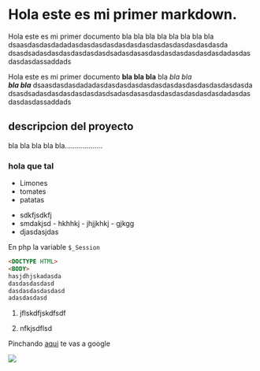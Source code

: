 Hola este es mi primer markdown.
============================
Hola este es mi primer documento bla bla bla bla bla bla bla bla 
dsaasdasdasdadadasdasdasdasdasdasdasdasdasdasdasdasdasda
dsasdsadasdasdasdasdasdasdsadasdasasdasdasdasdasdasdasdadasdas
dasdasdassaddads

Hola este es mi primer documento **bla bla bla** bla 
 *bla bla*  
 ***bla bla*** 
dsaasdasdasdadadasdasdasdasdasdasdasdasdasdasdasdasdasda
dsasdsadasdasdasdasdasdasdsadasdasasdasdasdasdasdasdasdadasdas
dasdasdassaddads

descripcion del proyecto
-----------------------------------------------------------
bla bla bla bla bla...................

### hola que tal
* Limones
* tomates
* patatas

- sdkfjsdkfj
- smdakjsd
         - hkhhkj
         - jhjjkhkj
                       - gjkgg
- djasdasjdas

En php la variable  `$_Session`

```html
<DOCTYPE HTML>
<BODY>
hasjdhjskadasda
dasdasdasdasd
dasdasdasdasdasd
adasdasdasd
```

1) jflskdfjskdfsdf
2. nfkjsdflsd

Pinchando [aqui](http://google.es) te vas a google

![](https://www.elcorreogallego.es/img/noticias/20190508/pokemonletsgo_900154_manual.jpg)
